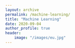 ```yaml
---
layout: archive
permalink: /machine-learning/
title: "Machine Learning"
date: 2020-09-04
author_profile: true
header: 
    image: "/images/eu.jpg" 
---
```


<!-- 
{% include base_path %}
{% include group-by-array collection=site.posts field="tags" %}

{% for tag in group_names %}
  {% assign posts = group_items[forloop.index0] %}
  <h2 id="{{ tag | slugify }}" class="archive__subtitle">{{ tag }}</h2>
  {% for post in posts %}
    {% include archive-single.html %}
  {% endfor %}
{% endfor %} -->